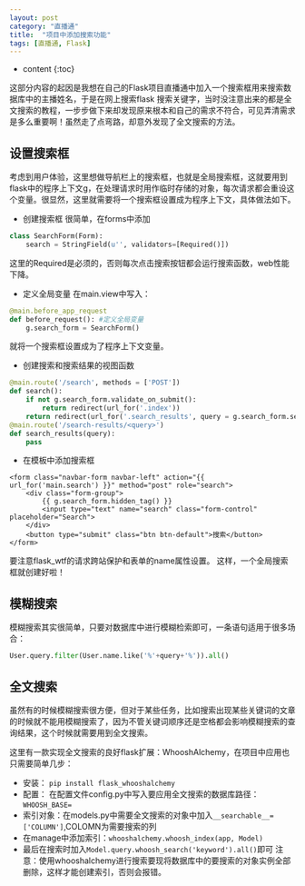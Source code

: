 ```yaml
---
layout: post
category: "直播通"
title:  "项目中添加搜索功能"
tags: [直播通, Flask]
---
```


* content
{:toc}

这部分内容的起因是我想在自己的Flask项目直播通中加入一个搜索框用来搜索数据库中的主播姓名，于是在网上搜索flask 搜索关键字，当时没注意出来的都是全文搜索的教程，一步步做下来却发现原来根本和自己的需求不符合，可见弄清需求是多么重要啊！虽然走了点弯路，却意外发现了全文搜索的方法。






## 设置搜索框
考虑到用户体验，这里想做导航栏上的搜索框，也就是全局搜索框，这就要用到flask中的程序上下文g，在处理请求时用作临时存储的对象，每次请求都会重设这个变量。很显然，这里就需要将一个搜索框设置成为程序上下文，具体做法如下。

- 创建搜索框
很简单，在forms中添加
```python
class SearchForm(Form):
	search = StringField(u'', validators=[Required()])
```
这里的Required是必须的，否则每次点击搜索按钮都会运行搜索函数，web性能下降。

- 定义全局变量
在main.view中写入：
```python
@main.before_app_request
def before_request(): #定义全局变量
    g.search_form = SearchForm()
```
就将一个搜索框设置成为了程序上下文变量。

- 创建搜索和搜索结果的视图函数
```python
@main.route('/search', methods = ['POST'])
def search():
    if not g.search_form.validate_on_submit():
        return redirect(url_for('.index'))
    return redirect(url_for('.search_results', query = g.search_form.search.data))
@main.route('/search-results/<query>')
def search_results(query):
	pass
```

- 在模板中添加搜索框

```
<form class="navbar-form navbar-left" action="{{ url_for('main.search') }}" method="post" role="search">
	<div class="form-group">
		{{ g.search_form.hidden_tag() }}
		<input type="text" name="search" class="form-control" placeholder="Search">
	</div>
	<button type="submit" class="btn btn-default">搜索</button>
</form>
```
要注意flask_wtf的请求跨站保护和表单的name属性设置。
这样，一个全局搜索框就创建好啦！

## 模糊搜索
模糊搜索其实很简单，只要对数据库中进行模糊检索即可，一条语句适用于很多场合：
```python
User.query.filter(User.name.like('%'+query+'%')).all()
```

## 全文搜索
虽然有的时候模糊搜索很方便，但对于某些任务，比如搜索出现某些关键词的文章的时候就不能用模糊搜索了，因为不管关键词顺序还是空格都会影响模糊搜索的查询结果，这个时候就需要用到全文搜索。

这里有一款实现全文搜索的良好flask扩展：WhooshAlchemy，在项目中应用也只需要简单几步：

- 安装： `pip install flask_whooshalchemy`
- 配置： 在配置文件config.py中写入要应用全文搜索的数据库路径：`WHOOSH_BASE=`
- 索引对象：在models.py中需要全文搜索的对象中加入`__searchable__=['COLUMN']`,COLOMN为需要搜索的列
- 在manage中添加索引：`whooshalchemy.whoosh_index(app, Model)`
- 最后在搜索时加入`Model.query.whoosh_search('keyword').all()`即可
注意：使用whooshalchemy进行搜索要现将数据库中的要搜索的对象实例全部删除，这样才能创建索引，否则会报错。
